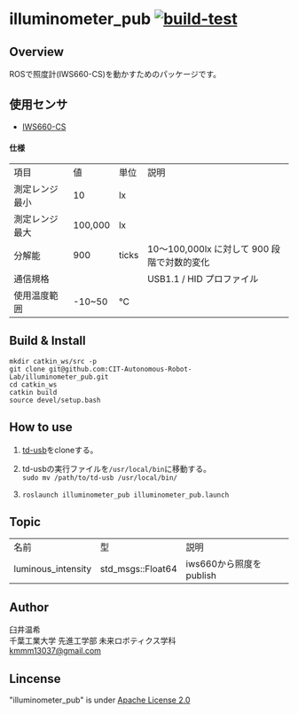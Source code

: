 # illuminometer_pub [![build-test](https://github.com/CIT-Autonomous-Robot-Lab/illuminometer_pub/actions/workflows/action.yml/badge.svg)](https://github.com/CIT-Autonomous-Robot-Lab/illuminometer_pub/actions)

## Overview
ROSで照度計(IWS660-CS)を動かすためのパッケージです。

## 使用センサ
* [IWS660-CS](https://tokyodevices.com/items/228)

#### 仕様
|  |  |  |  |
| - | - | - | - |
| 項目 | 値 | 単位 | 説明 |
| 測定レンジ　最小 | 10 | lx |  |
| 測定レンジ　最大 | 100,000 | lx |  |
| 分解能 | 900 | ticks | 10～100,000lx に対して 900 段階で対数的変化 |
| 通信規格 |  |  | USB1.1 / HID プロファイル |
| 使用温度範囲 | -10~50 | ℃ |  |

## Build & Install
```
mkdir catkin_ws/src -p
git clone git@github.com:CIT-Autonomous-Robot-Lab/illuminometer_pub.git
cd catkin_ws
catkin build
source devel/setup.bash
```
## How to use
1. [td-usb](https://github.com/tokyodevices/td-usb)をcloneする。
2. td-usbの実行ファイルを``/usr/local/bin``に移動する。  
     ``sudo mv /path/to/td-usb /usr/local/bin/``
     
3. ``roslaunch illuminometer_pub illuminometer_pub.launch``
   
## Topic
|  |  |  |
| - | - | - |
| 名前 | 型 | 説明 |
| luminous_intensity | std_msgs::Float64 | iws660から照度をpublish |

## Author
  臼井温希  
  千葉工業大学 先進工学部 未来ロボティクス学科  
  kmmm13037@gmail.com

## Lincense
"illuminometer_pub" is under [Apache License 2.0](https://github.com/CIT-Autonomous-Robot-Lab/illuminometer_pub/blob/main/LICENSE)